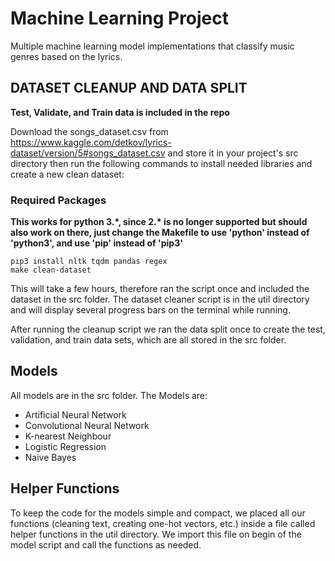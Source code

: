 # Machine Learning Project

Multiple machine learning model implementations that classify music genres based on the lyrics.

## DATASET CLEANUP AND DATA SPLIT

**Test, Validate, and Train data is included in the repo**

Download the songs_dataset.csv from https://www.kaggle.com/detkov/lyrics-dataset/version/5#songs_dataset.csv and store it in your project's src directory then run the
following commands to install needed libraries and create a new clean dataset:

### Required Packages

**This works for python 3.\*, since 2.\* is no longer supported but should also work on there, just change the Makefile to use 'python' instead of 'python3', and use 'pip' instead of 'pip3'**

```console
pip3 install nltk tqdm pandas regex
make clean-dataset
```

This will take a few hours, therefore ran the script once and included the dataset in the src folder.
The dataset cleaner script is in the util directory and will display several progress bars on the terminal while running.

After running the cleanup script we ran the data split once to create the test, validation, and train data sets, which are all stored in the src folder.

## Models

All models are in the src folder. The Models are:

* Artificial Neural Network
* Convolutional Neural Network
* K-nearest Neighbour
* Logistic Regression
* Naive Bayes

## Helper Functions

To keep the code for the models simple and compact, we placed all our functions (cleaning text, creating one-hot vectors, etc.)
inside a file called helper functions in the util directory. We import this file on begin of the model script and call the functions as
needed.
